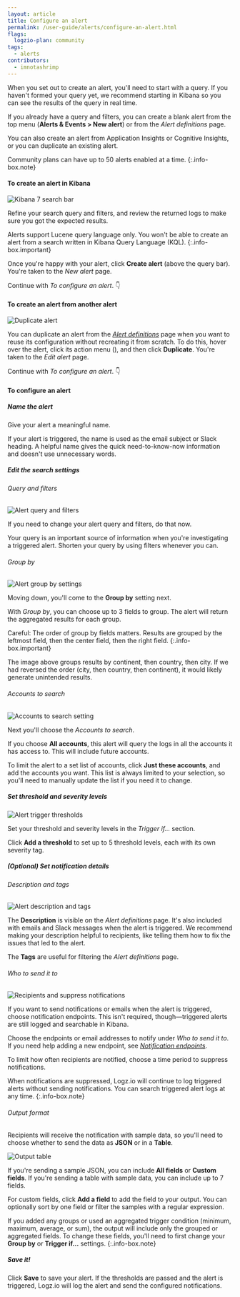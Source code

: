 ```yaml
---
layout: article
title: Configure an alert
permalink: /user-guide/alerts/configure-an-alert.html
flags:
  logzio-plan: community
tags:
  - alerts
contributors:
  - imnotashrimp
---
```


When you set out to create an alert,
you'll need to start with a query.
If you haven't formed your query yet,
we recommend starting in Kibana
so you can see the results of the query in real time.

If you already have a query and filters,
you can create a blank alert
from the top menu (**Alerts & Events > New alert**)
or from the _Alert definitions_ page.

You can also create an alert
from Application Insights or Cognitive Insights,
or you can duplicate an existing alert.

Community plans can have up to 50 alerts enabled at a time.
{:.info-box.note}

#### To create an alert in Kibana

![Kibana 7 search bar](https://dytvr9ot2sszz.cloudfront.net/logz-docs/kibana/kibana-7-search-bar.png)

Refine your search query and filters,
and review the returned logs
to make sure you got the expected results.

Alerts support Lucene query language only.
You won't be able to create an alert
from a search written in Kibana Query Language (KQL).
{:.info-box.important}

Once you're happy with your alert,
click **Create alert** (above the query bar).
You're taken to the _New alert_ page.

Continue with _To configure an alert_. 👇

#### To create an alert from another alert

![Duplicate alert](https://dytvr9ot2sszz.cloudfront.net/logz-docs/alerts/duplicate-alert.png)

You can duplicate an alert from the
[_Alert definitions_](https://app.logz.io/#/dashboard/triggers/alert-definitions)
page when you want to reuse its configuration
without recreating it from scratch.
To do this,
hover over the alert,
click its action menu (<i class="li li-ellipsis-v"></i>),
and then click **Duplicate**.
You're taken to the _Edit alert_ page.

Continue with _To configure an alert_. 👇

#### To configure an alert

<div class="tasklist">

##### Name the alert

Give your alert a meaningful name.

If your alert is triggered,
the name is used as the email subject or Slack heading.
A helpful name gives the quick need-to-know-now information
and doesn't use unnecessary words.

##### Edit the search settings

###### Query and filters

![Alert query and filters](https://dytvr9ot2sszz.cloudfront.net/logz-docs/alerts/query-and-filters.png)

If you need to change your alert query and filters,
do that now.

Your query is an important source of information
when you're investigating a triggered alert.
Shorten your query by using filters whenever you can.

###### Group by

![Alert group by settings](https://dytvr9ot2sszz.cloudfront.net/logz-docs/alerts/alerts--group-by.png)

Moving down, you'll come to the **Group by** setting next.

With _Group by_, you can choose up to 3 fields to group.
The alert will return the aggregated results for each group.

Careful: The order of group by fields matters.
Results are grouped by
the leftmost field, then the center field, then the right field.
{:.info-box.important}

The image above groups results by continent, then country, then city.
If we had reversed the order (city, then country, then continent),
it would likely generate unintended results.

###### Accounts to search

![Accounts to search setting](https://dytvr9ot2sszz.cloudfront.net/logz-docs/alerts/accounts-to-search.png)

Next you'll choose the _Accounts to search_.

If you choose **All accounts**,
this alert will query the logs in all the accounts it has access to.
This will include future accounts.

To limit the alert to a set list of accounts,
click **Just these accounts**,
and add the accounts you want.
This list is always limited to your selection,
so you'll need to manually update the list if you need it to change.

##### Set threshold and severity levels

![Alert trigger thresholds](https://dytvr9ot2sszz.cloudfront.net/logz-docs/alerts/alerts--trigger-settings.png)

Set your threshold and severity levels in the _Trigger if..._ section.

Click **Add a threshold** to set up to 5 threshold levels,
each with its own severity tag.

##### _(Optional)_ Set notification details

###### Description and tags

![Alert description and tags](https://dytvr9ot2sszz.cloudfront.net/logz-docs/alerts/description-and-tags.png)

The **Description** is visible on the _Alert definitions_ page.
It's also included with emails and Slack messages when the alert is triggered.
We recommend making your description helpful to recipients,
like telling them how to fix the issues that led to the alert.

The **Tags** are useful for filtering the _Alert definitions_ page.

###### Who to send it to

![Recipients and suppress notifications](https://dytvr9ot2sszz.cloudfront.net/logz-docs/alerts/recipients-and-suppress.png)

If you want to send notifications or emails when the alert is triggered,
choose notification endpoints.
This isn't required, though—triggered alerts are still logged and searchable in Kibana.

Choose the endpoints or email addresses to notify under _Who to send it to_.
If you need help adding a new endpoint,
see [_Notification endpoints_]({{site.baseurl}}/user-guide/integrations/endpoints.html).

To limit how often recipients are notified,
choose a time period to suppress notifications.

When notifications are suppressed,
Logz.io will continue to log triggered alerts without sending notifications.
You can search triggered alert logs at any time.
{:.info-box.note}

###### Output format

Recipients will receive the notification with sample data,
so you'll need to choose whether to send the data
as **JSON** or in a **Table**.

![Output table](https://dytvr9ot2sszz.cloudfront.net/logz-docs/alerts/output-json-custom-fields.png)

If you're sending a sample JSON,
you can include **All fields** or **Custom fields**.
If you're sending a table with sample data,
you can include up to 7 fields.

For custom fields,
click **<i class="li li-plus"></i> Add a field** to add the field to your output.
You can optionally sort by one field or filter the samples with a regular expression.

If you added any groups or used an aggregated trigger condition
(minimum, maximum, average, or sum),
the output will include only the grouped or aggregated fields.
To change these fields,
you'll need to first change your **Group by** or **Trigger if...** settings.
{:.info-box.note}

##### Save it!

Click **Save** to save your alert.
If the thresholds are passed and the alert is triggered,
Logz.io will log the alert and send the configured notifications.

</div>
